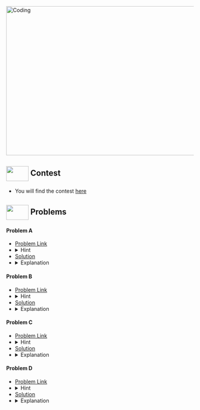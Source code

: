 <img alt="Coding" width="800px" height="400px" src="https://cdn.dribbble.com/users/1959912/screenshots/6463995/competition_dribbble.gif">

## <img src = "https://cdn.dribbble.com/users/2131993/screenshots/4948736/media/421d4ed2f3d23c73d64d20963f61f422.gif" align = "center" width = "60px" height = "40px"> Contest
- You will find the contest [here](https://codeforces.com/contest/1872)


## <img src = "https://cdn.dribbble.com/users/1138721/screenshots/10809828/media/478d32b2e65c8c3194b7f2154e179231.gif" align = "center" width = "60px" height = "40px"> Problems

#### Problem A
- [Problem Link](https://codeforces.com/contest/1872/problem/A)
- <details> <summary> Hint</summary>  Think about the difference of A and B </details>
- [Solution](https://github.com/khalid586/Live-and-Virtual-Contests/blob/main/LIve%20Contests/CF%20Round%20895/CF%201872A.cpp)
- <details> <summary> Explanation</summary> difference between a and b should be halfed because to make the difference zero if a is decreased by 1 then b will also increase by 1 so the change in difference will be 2. And if there is remainder we will need an extra attempt so we have to add 1 to it. </details>

#### Problem B
- [Problem Link](https://codeforces.com/contest/1872/problem/B)
- <details> <summary> Hint</summary>  Think about the time it takes to return to the point someone is starting from </details>
- [Solution](https://github.com/khalid586/Live-and-Virtual-Contests/blob/main/LIve%20Contests/CF%20Round%20895/CF%201872B.cpp)
- <details> <summary> Explanation</summary>We have to calculate the max distance(from every point) we can go and that will be = current position + (b-1)/2 . Then we will find the minimum and that will be the answer.</details>

#### Problem C
- [Problem Link](https://codeforces.com/contest/1872/problem/C)
- <details> <summary> Hint</summary>If a number is non-prime then it will be definitely the sum of two numbers </details>
- [Solution](https://github.com/khalid586/Live-and-Virtual-Contests/blob/main/LIve%20Contests/CF%20Round%20895/CF%201872C.cpp)
- <details> <summary> Explanation</summary>If a number is non-prime then it is the sum of quotent and (dividend-1) * quotent. So you just have to find a number that is non-prime within the given range. If you don't find then answer is -1. </details>

#### Problem D
- [Problem Link](https://codeforces.com/contest/1872/problem/D)
- <details> <summary> Hint</summary> Think about positions which will add to the sum and positions that will be subtracted from the sum and positions that are common. Then maximize the positive positions and minimize the negative positions. </details>
- [Solution](https://github.com/khalid586/Live-and-Virtual-Contests/blob/main/LIve%20Contests/CF%20Round%20895/CF%201872D.cpp)
- <details> <summary> Explanation</summary> You have to maximize n/x positions and minimize the n/y positions , so we will give n/x positions largest values and n/y positions smallest values and we will count the sum of the elements by using (n*(n+1))/2 formula. Then we will count the difference of maximized and minimized elements.</details>